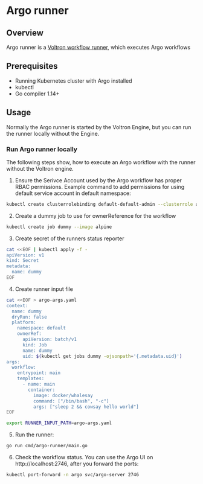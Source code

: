 # Argo runner

## Overview

Argo runner is a [Voltron workflow runner](../../docs/runner.md), which executes Argo workflows

## Prerequisites

- Running Kubernetes cluster with Argo installed
- kubectl
- Go compiler 1.14+

## Usage

Normally the Argo runner is started by the Voltron Engine, but you can run the runner locally without the Engine.

### Run Argo runner locally

The following steps show, how to execute an Argo workflow with the runner without the Voltron engine.

1. Ensure the Serivce Account used by the Argo workflow has proper RBAC permissions. Example command to add permissions for using default service account in default namespace:
```bash
kubectl create clusterrolebinding default-default-admin --clusterrole admin --serviceaccount default:default
```

2. Create a dummy job to use for ownerReference for the workflow

```bash
kubectl create job dummy --image alpine
```

3. Create secret of the runners status reporter
```bash
cat <<EOF | kubectl apply -f -
apiVersion: v1
kind: Secret
metadata:
  name: dummy
EOF
```

4. Create runner input file
```bash
cat <<EOF > argo-args.yaml
context:
  name: dummy
  dryRun: false
  platform:
    namespace: default
    ownerRef:
      apiVersion: batch/v1
      kind: Job
      name: dummy
      uid: $(kubectl get jobs dummy -ojsonpath='{.metadata.uid}')
args:
  workflow:
    entrypoint: main
    templates:
      - name: main
        container:
          image: docker/whalesay
          command: ["/bin/bash", "-c"]
          args: ["sleep 2 && cowsay hello world"]
EOF

export RUNNER_INPUT_PATH=argo-args.yaml
```

5. Run the runner:
```bash
go run cmd/argo-runner/main.go
```

6. Check the workflow status. You can use the Argo UI on http://localhost:2746, after you forward the ports:
```bash
kubectl port-forward -n argo svc/argo-server 2746
```
